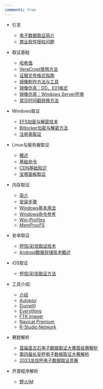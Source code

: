 ```yaml
---
comments: true
---
```


- 引言
    - [电子数据取证简介](./index/yr.md)
    - [商业软件授权问题](./index/sq.md)
- 取证基础
    - [哈希值](./base/hash.md)
    - [VeraCrypt使用方法](./base/veracrypt.md)
    - [证据文件格式指南](./base/gs.md)
    - [镜像制作方法与工具](./base/zz.md)
    - [镜像仿真：DD、E01格式](./base/dd.md)
    - [镜像仿真：Windows Server环境](./base/win.md)
    - [常见时间戳转换方法](./base/time.md)
- Windows取证
    - [EFS加密与解密技术](./windows/efs.md)
    - [Bitlocker加密与解密方法](./windows/bitlocker.md)
    - [注册表取证](./windows/zc.md)

- Linux与服务器取证
    - [概述](./linux/intr.md)
    - [基础命令](./linux/basecommand.md)
    - [CDN基础知识](./linux/cdn.md)
    - [宝塔面板取证](./linux/bt.md)

- 内存取证
    - [简介](./volatility/js.md)
    - [安装步骤](./volatility/install.md)
    - [Windows基本用法](./volatility/Windowsbase.md)
    - [Windows命令参考](./volatility/Windowscmd.md)
    - [Win-Profiles](./volatility/profile.md)
    - [MemProcFS](./volatility/MemProcFS.md)

- 安卓取证
    - [短信/彩信取证技术](./android/sms.md)
    - [Android数据存储技术概述](./android/data.md)

- iOS取证
    - [短信/彩信取证方法](./iOS/sms.md)

- 工具介绍:
    - [介绍](./tools/index.md)
    - [Autopsy](./tools/autopsy.md)
    - [DumpIt](./tools/dumpit.md))
    - [Everything](./tools/everything.md)
    - [FTK Imager](./tools/ftkimager.md)
    - [Navicat Premium](./tools/navicat.md)
    - [R-Studio Network](./tools/rstudio.md)

- 赛题解析
    - [首届盘古石电子数据取证大赛晋级赛解析](./writeup/2023pgs.md)
    - [第四届长安杯电子数据取证大赛解析](./writeup/2022changancup.md)
    - [2023龙信杯电子数据取证竞赛](./writeup/2023lxb.md)
	
- 开源程序解析
	- [野火IM](./open/yhim.md)